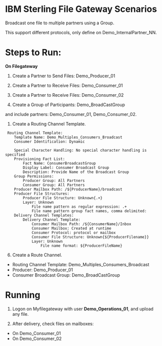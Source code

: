 # IBM Sterling File Gateway Scenarios

Broadcast one file to multiple partners using a Group.

This support different protocols, only define on Demo_InternalPartner_NN.

# Steps to Run:


**On Filegateway**

1) Create a Partner to Send Files: Demo_Producer_01

2) Create a Partner to Receive Files: Demo_Consumer_01

3) Create a Partner to Receive Files: Demo_Consumer_02

3) Create a Group of Participants: Demo_BroadCastGroup 
 
and include partners: Demo_Consumer_01, Demo_Consumer_02.

1) Create a Routing Channel Template.

```
 Routing Channel Template:
    Template Name: Demo_Multiples_Consumers_Broadcast
    Consumer Identification: Dynamic

    Special Character Handling: No special character handling is specified
    Provisioning Fact List:
        Fact Name: ConsumerBroadcastGroup
        Display Label: Consumer Broadcast Group
        Description: Provide Name of the Broadcast Group
    Group Permissions:
        Producer Group: All Partners
        Consumer Group: All Partners
    Producer Mailbox Path: /${ProducerName}/broadcast
    Producer File Structures:
        Producer File Structure: Unknown{.+}
        Layer: Unknown
            File name pattern as regular expression: .+
            File name pattern group fact names, comma delimited:
    Delivery Channel Templates:
        Delivery Channel Template:
            Consumer Mailbox Path: /${ConsumerName}/Inbox
            Consumer Mailbox: Created at runtime
            Consumer Protocol: protocol or mailbox
            Consumer File Structure: Unknown{${ProducerFilename}}
            Layer: Unknown
                File name format: ${ProducerFileName}
```

6) Create a Route Channel.

* Routing Channel Template: Demo_Multiples_Consumers_Broadcast
* Producer: Demo_Producer_01
* Consumer Broadcast Group: Demo_BroadCastGroup

# Running

1) Logon on Myfilegateway with user **Demo_Operations_01**, and upload any file.

2) After delivery, check files on mailboxes:

* On Demo_Consumer_01
* On Demo_Consumer_02
